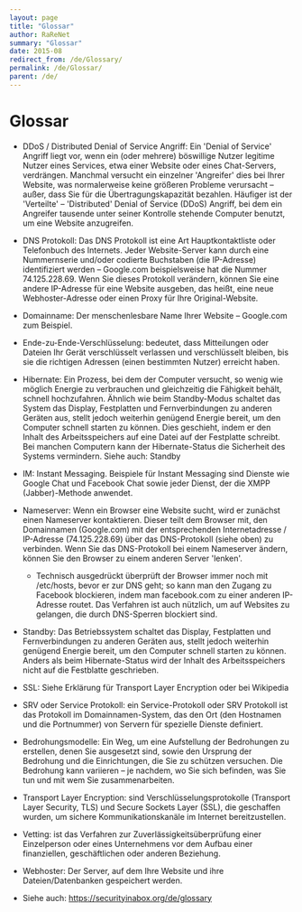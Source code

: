 ```yaml
---
layout: page
title: "Glossar"
author: RaReNet
summary: "Glossar"
date: 2015-08
redirect_from: /de/Glossary/
permalink: /de/Glossar/
parent: /de/
---
```



# Glossar

- DDoS / Distributed Denial of Service Angriff: Ein 'Denial of Service' Angriff liegt vor, wenn ein (oder mehrere) böswillige Nutzer legitime Nutzer eines Services, etwa einer Website oder eines Chat-Servers, verdrängen. Manchmal versucht ein einzelner 'Angreifer' dies bei Ihrer Website, was normalerweise keine größeren Probleme verursacht – außer, dass Sie für die Übertragungskapazität bezahlen. Häufiger ist der 'Verteilte' – 'Distributed' Denial of Service (DDoS) Angriff, bei dem ein Angreifer tausende unter seiner Kontrolle stehende Computer benutzt, um eine Website anzugreifen.
- DNS Protokoll: Das DNS Protokoll ist eine Art Hauptkontaktliste oder Telefonbuch des Internets. Jeder Website-Server kann durch eine Nummernserie und/oder codierte Buchstaben (die IP-Adresse) identifiziert werden – Google.com beispielsweise hat die Nummer 74.125.228.69. Wenn Sie dieses Protokoll verändern, können Sie eine andere IP-Adresse für eine Website ausgeben, das heißt, eine neue Webhoster-Adresse oder einen Proxy für Ihre Original-Website.
- Domainname: Der menschenlesbare Name Ihrer Website – Google.com zum Beispiel.
- Ende-zu-Ende-Verschlüsselung: bedeutet, dass Mitteilungen oder Dateien Ihr Gerät verschlüsselt verlassen und verschlüsselt bleiben, bis sie die richtigen Adressen (einen bestimmten Nutzer) erreicht haben.
- Hibernate: Ein Prozess, bei dem der Computer versucht, so wenig wie möglich Energie zu verbrauchen und gleichzeitig die Fähigkeit behält, schnell hochzufahren. Ähnlich wie beim Standby-Modus schaltet das System das Display, Festplatten und Fernverbindungen zu anderen Geräten aus, stellt jedoch weiterhin genügend Energie bereit, um den Computer schnell starten zu können. Dies geschieht, indem er den Inhalt des Arbeitsspeichers auf eine Datei auf der Festplatte schreibt. Bei manchen Computern kann der Hibernate-Status die Sicherheit des Systems vermindern. Siehe auch: Standby
- IM: Instant Messaging. Beispiele für Instant Messaging sind Dienste wie Google Chat und Facebook Chat sowie jeder Dienst, der die XMPP (Jabber)-Methode anwendet.
- Nameserver: Wenn ein Browser eine Website sucht, wird er zunächst einen Nameserver kontaktieren. Dieser teilt dem Browser mit, den Domainnamen (Google.com) mit der entsprechenden Internetadresse / IP-Adresse (74.125.228.69) über das DNS-Protokoll (siehe oben) zu verbinden. Wenn Sie das DNS-Protokoll bei einem Nameserver ändern, können Sie den Browser zu einem anderen Server 'lenken'.
  - Technisch ausgedrückt überprüft der Browser immer noch mit /etc/hosts, bevor er zur DNS geht; so kann man den Zugang zu Facebook blockieren, indem man facebook.com zu einer anderen IP-Adresse routet. Das Verfahren ist auch nützlich, um auf Websites zu gelangen, die durch DNS-Sperren blockiert sind.

- Standby: Das Betriebssystem schaltet das Display, Festplatten und Fernverbindungen zu anderen Geräten aus, stellt jedoch weiterhin genügend Energie bereit, um den Computer schnell starten zu können. Anders als beim Hibernate-Status wird der Inhalt des Arbeitsspeichers nicht auf die Festblatte geschrieben.
- SSL: Siehe Erklärung für Transport Layer Encryption oder bei Wikipedia
- SRV oder Service Protokoll: ein Service-Protokoll oder SRV Protokoll ist das Protokoll im Domainnamen-System, das den Ort (den Hostnamen und die Portnummer) von Servern für spezielle Dienste definiert.
- Bedrohungsmodelle: Ein Weg, um eine Aufstellung der Bedrohungen zu erstellen, denen Sie ausgesetzt sind, sowie den Ursprung der Bedrohung und die Einrichtungen, die Sie zu schützen versuchen. Die Bedrohung kann variieren – je nachdem, wo Sie sich befinden, was Sie tun und mit wem Sie zusammenarbeiten.
- Transport Layer Encryption: sind Verschlüsselungsprotokolle (Transport Layer Security, TLS) und Secure Sockets Layer (SSL), die geschaffen wurden, um sichere Kommunikationskanäle im Internet bereitzustellen.
- Vetting: ist das Verfahren zur Zuverlässigkeitsüberprüfung einer Einzelperson oder eines Unternehmens vor dem Aufbau einer finanziellen, geschäftlichen oder anderen Beziehung.
- Webhoster: Der Server, auf dem Ihre Website und ihre Dateien/Datenbanken gespeichert werden.
- Siehe auch: https://securityinabox.org/de/glossary


